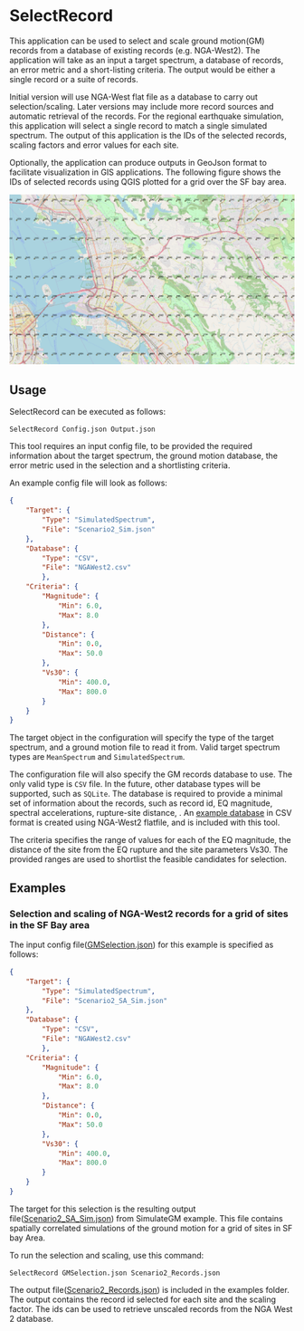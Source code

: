 # SelectRecord
This application can be used to select and scale ground motion(GM) records from a database of existing records (e.g. NGA-West2). The application will take as an input a target spectrum, a database of records, an error metric and a short-listing criteria. The output would be either a single record or a suite of records. 

Initial version will use NGA-West flat file as a database to carry out selection/scaling. Later versions may include more record sources and automatic retrieval of the records. For the regional earthquake simulation, this application will select a single record to match a single simulated spectrum. The output of this application is the IDs of the selected records, scaling factors and error values for each site.

Optionally, the application can produce outputs in GeoJson format to facilitate visualization in GIS applications. The following figure shows the IDs of selected records using QGIS plotted for a grid over the SF bay area.

![alt text](misc/images/BayAreaGMRsnPlot.png "GeoJson output visualized in QGIS, showing record sequence numbers selected from NGA-West2 database using SelectRecord")

## Usage
SelectRecord can be executed as follows:

```shell
SelectRecord Config.json Output.json
```
This tool requires an input config file, to be provided the required information about the target spectrum, the ground motion database, the error metric used in the selection and a shortlisting criteria.

An example config file will look as follows:
```json
{
    "Target": {
        "Type": "SimulatedSpectrum",
        "File": "Scenario2_Sim.json"
    },
    "Database": {
        "Type": "CSV",
        "File": "NGAWest2.csv"
        },
    "Criteria": {
        "Magnitude": {
            "Min": 6.0,
            "Max": 8.0
        },
        "Distance": {
            "Min": 0.0,
            "Max": 50.0
        },
        "Vs30": {
            "Min": 400.0,
            "Max": 800.0
        }
    }
}
```

The target object in the configuration will specify the type of the target spectrum, and a ground motion file to read it from. Valid target spectrum types are `MeanSpectrum` and `SimulatedSpectrum`. 

The configuration file will also specify the GM records database to use. The only valid type is `CSV` file. In the future, other database types will be supported, such as `SQLite`. The database is required to provide a minimal set of information about the records, such as record id, EQ magnitude, spectral accelerations, rupture-site distance,  . An [example database](examples/NGAWest2.csv) in CSV format is created using NGA-West2 flatfile, and is included with this tool.

The criteria specifies the range of values for each of the EQ magnitude, the distance of the site from the EQ rupture and the site parameters Vs30. The provided ranges are used to shortlist the feasible candidates for selection.


## Examples
### Selection and scaling of NGA-West2 records for a grid of sites in the SF Bay area
The input config file([GMSelection.json](examples/GMSelection.json)) for this example is specified as follows:
```json
{
    "Target": {
        "Type": "SimulatedSpectrum",
        "File": "Scenario2_SA_Sim.json"
    },
    "Database": {
        "Type": "CSV",
        "File": "NGAWest2.csv"
        },
    "Criteria": {
        "Magnitude": {
            "Min": 6.0,
            "Max": 8.0
        },
        "Distance": {
            "Min": 0.0,
            "Max": 50.0
        },
        "Vs30": {
            "Min": 400.0,
            "Max": 800.0
        }
    }
}
```

The target for this selection is the resulting output file([Scenario2_SA_Sim.json](examples/Scenario2_SA_Sim.json)) from SimulateGM example. This file contains spatially correlated simulations of the ground motion for a grid of sites in SF bay Area.

To run the selection and scaling, use this command:
```shell
SelectRecord GMSelection.json Scenario2_Records.json
```

The output file([Scenario2_Records.json](examples/Scenario2_Records.json)) is included in the examples folder. The output contains the record id selected for each site and the scaling factor.
The ids can be used to retrieve unscaled records from the NGA West 2 database.